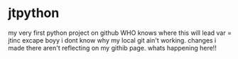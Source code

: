 # jtpython
my very first python project on github
WHO knows where this will lead
var = jtinc
excape boyy
i dont know why my local git ain't working. changes i made there aren't reflecting on my githib page. whats happening here!!